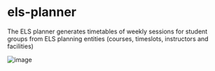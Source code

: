 # els-planner
The ELS planner generates timetables of weekly sessions for student groups from ELS planning entities (courses, timeslots, instructors and facilities)

![image](https://github.com/user-attachments/assets/5e58ff2a-d6c7-45c1-a52b-39ee1e758a1f)
